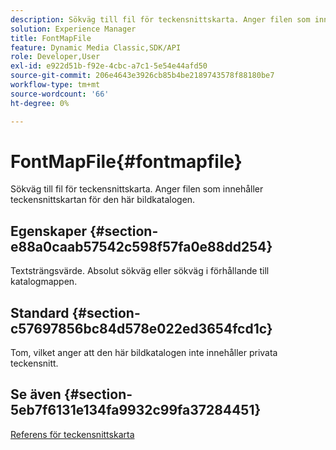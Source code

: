 ```yaml
---
description: Sökväg till fil för teckensnittskarta. Anger filen som innehåller teckensnittskartan för den här bildkatalogen.
solution: Experience Manager
title: FontMapFile
feature: Dynamic Media Classic,SDK/API
role: Developer,User
exl-id: e922d51b-f92e-4cbc-a7c1-5e54e44afd50
source-git-commit: 206e4643e3926cb85b4be2189743578f88180be7
workflow-type: tm+mt
source-wordcount: '66'
ht-degree: 0%

---
```


# FontMapFile{#fontmapfile}

Sökväg till fil för teckensnittskarta. Anger filen som innehåller teckensnittskartan för den här bildkatalogen.

## Egenskaper {#section-e88a0caab57542c598f57fa0e88dd254}

Textsträngsvärde. Absolut sökväg eller sökväg i förhållande till katalogmappen.

## Standard {#section-c57697856bc84d578e022ed3654fcd1c}

Tom, vilket anger att den här bildkatalogen inte innehåller privata teckensnitt.

## Se även {#section-5eb7f6131e134fa9932c99fa37284451}

[Referens för teckensnittskarta](../../../../../is-api/image-catalog/image-serving-api-ref/c-image-catalog-reference/c-font-map-reference/c-font-map-reference.md#concept-f81f319d03c646c5a8ef87b3277dd37d)
